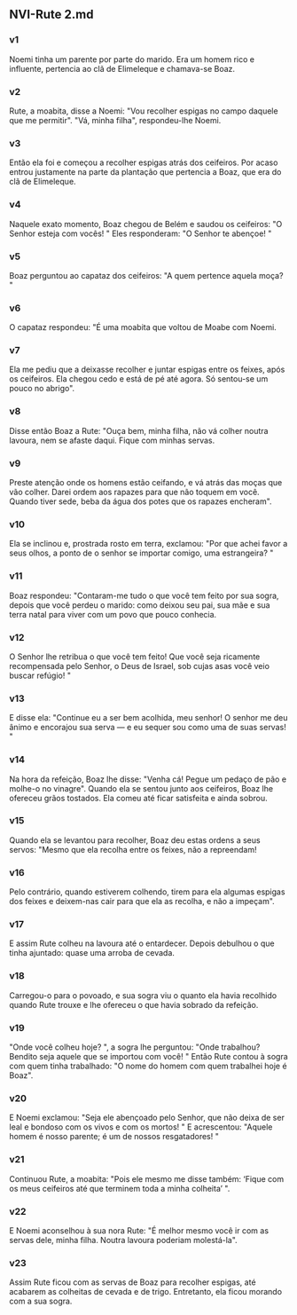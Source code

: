 ## NVI-Rute 2.md
### v1
 Noemi tinha um parente por parte do marido. Era um homem rico e influente, pertencia ao clã de Elimeleque e chamava-se Boaz.
### v2
 Rute, a moabita, disse a Noemi: "Vou recolher espigas no campo daquele que me permitir". "Vá, minha filha", respondeu-lhe Noemi.
### v3
 Então ela foi e começou a recolher espigas atrás dos ceifeiros. Por acaso entrou justamente na parte da plantação que pertencia a Boaz, que era do clã de Elimeleque.
### v4
 Naquele exato momento, Boaz chegou de Belém e saudou os ceifeiros: "O Senhor esteja com vocês! " Eles responderam: "O Senhor te abençoe! "
### v5
 Boaz perguntou ao capataz dos ceifeiros: "A quem pertence aquela moça? "
### v6
 O capataz respondeu: "É uma moabita que voltou de Moabe com Noemi.
### v7
 Ela me pediu que a deixasse recolher e juntar espigas entre os feixes, após os ceifeiros. Ela chegou cedo e está de pé até agora. Só sentou-se um pouco no abrigo".
### v8
 Disse então Boaz a Rute: "Ouça bem, minha filha, não vá colher noutra lavoura, nem se afaste daqui. Fique com minhas servas.
### v9
 Preste atenção onde os homens estão ceifando, e vá atrás das moças que vão colher. Darei ordem aos rapazes para que não toquem em você. Quando tiver sede, beba da água dos potes que os rapazes encheram".
### v10
 Ela se inclinou e, prostrada rosto em terra, exclamou: "Por que achei favor a seus olhos, a ponto de o senhor se importar comigo, uma estrangeira? "
### v11
 Boaz respondeu: "Contaram-me tudo o que você tem feito por sua sogra, depois que você perdeu o marido: como deixou seu pai, sua mãe e sua terra natal para viver com um povo que pouco conhecia.
### v12
 O Senhor lhe retribua o que você tem feito! Que você seja ricamente recompensada pelo Senhor, o Deus de Israel, sob cujas asas você veio buscar refúgio! "
### v13
 E disse ela: "Continue eu a ser bem acolhida, meu senhor! O senhor me deu ânimo e encorajou sua serva — e eu sequer sou como uma de suas servas! "
### v14
 Na hora da refeição, Boaz lhe disse: "Venha cá! Pegue um pedaço de pão e molhe-o no vinagre". Quando ela se sentou junto aos ceifeiros, Boaz lhe ofereceu grãos tostados. Ela comeu até ficar satisfeita e ainda sobrou.
### v15
 Quando ela se levantou para recolher, Boaz deu estas ordens a seus servos: "Mesmo que ela recolha entre os feixes, não a repreendam!
### v16
 Pelo contrário, quando estiverem colhendo, tirem para ela algumas espigas dos feixes e deixem-nas cair para que ela as recolha, e não a impeçam".
### v17
 E assim Rute colheu na lavoura até o entardecer. Depois debulhou o que tinha ajuntado: quase uma arroba de cevada.
### v18
 Carregou-o para o povoado, e sua sogra viu o quanto ela havia recolhido quando Rute trouxe e lhe ofereceu o que havia sobrado da refeição.
### v19
 "Onde você colheu hoje? ", a sogra lhe perguntou: "Onde trabalhou? Bendito seja aquele que se importou com você! " Então Rute contou à sogra com quem tinha trabalhado: "O nome do homem com quem trabalhei hoje é Boaz".
### v20
 E Noemi exclamou: "Seja ele abençoado pelo Senhor, que não deixa de ser leal e bondoso com os vivos e com os mortos! " E acrescentou: "Aquele homem é nosso parente; é um de nossos resgatadores! "
### v21
 Continuou Rute, a moabita: "Pois ele mesmo me disse também: ‘Fique com os meus ceifeiros até que terminem toda a minha colheita’ ".
### v22
 E Noemi aconselhou à sua nora Rute: "É melhor mesmo você ir com as servas dele, minha filha. Noutra lavoura poderiam molestá-la".
### v23
 Assim Rute ficou com as servas de Boaz para recolher espigas, até acabarem as colheitas de cevada e de trigo. Entretanto, ela ficou morando com a sua sogra.
